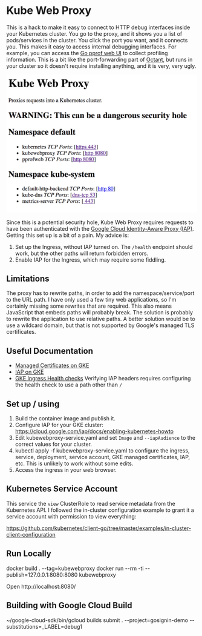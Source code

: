 # Kube Web Proxy

This is a hack to make it easy to connect to HTTP debug interfaces inside your Kubernetes cluster. You go to the proxy, and it shows you a list of pods/services in the cluster. You click the port you want, and it connects you. This makes it easy to access internal debugging interfaces. For example, you can access the [Go pprof web UI](https://golang.org/pkg/net/http/pprof/) to collect profiling information. This is a bit like the port-forwarding part of [Octant](https://github.com/vmware-tanzu/octant), but runs in your cluster so it doesn't require installing anything, and it is very, very ugly.

![Screenshot](./kubewebproxy-screenshot.png)

Since this is a potential security hole, Kube Web Proxy requires requests to have been authenticated with the [Google Cloud Identity-Aware Proxy (IAP)](https://cloud.google.com/iap/). Getting this set up is a bit of a pain. My advice is:

1. Set up the Ingress, without IAP turned on. The `/health` endpoint should work, but the other paths will return forbidden errors.
2. Enable IAP for the Ingress, which may require some fiddling.


## Limitations

The proxy has to rewrite paths, in order to add the namespace/service/port to the URL path. I have only used a few tiny web applications, so I'm certainly missing some rewrites that are required. This also means JavaScript that embeds paths will probably break. The solution is probably to rewrite the application to use relative paths. A better solution would be to use a wildcard domain, but that is not supported by Google's managed TLS certificates.


## Useful Documentation
* [Managed Certificates on GKE](https://cloud.google.com/kubernetes-engine/docs/how-to/managed-certs)
* [IAP on GKE](https://cloud.google.com/iap/docs/enabling-kubernetes-howto)
* [GKE Ingress Health checks](https://cloud.google.com/kubernetes-engine/docs/concepts/ingress#health_checks) Verifying IAP headers requires configuring the health check to use a path other than `/`



## Set up / using

1. Build the container image and publish it.
2. Configure IAP for your GKE cluster: https://cloud.google.com/iap/docs/enabling-kubernetes-howto
3. Edit kubewebproxy-service.yaml and set `Image` and `--iapAudience` to the correct values for your cluster.
4. kubectl apply -f kubewebproxy-service.yaml to configure the ingress, service, deployment, service account, GKE managed certificates, IAP, etc. This is unlikely to work without some edits.
5. Access the ingress in your web browser.



## Kubernetes Service Account

This service the `view` ClusterRole to read service metadata from the Kubernetes API. I followed the in-cluster configuration example to grant it a service account with permission to view everything:

https://github.com/kubernetes/client-go/tree/master/examples/in-cluster-client-configuration


## Run Locally

docker build . --tag=kubewebproxy
docker run --rm -ti --publish=127.0.0.1:8080:8080 kubewebproxy

Open http://localhost:8080/


## Building with Google Cloud Build

~/google-cloud-sdk/bin/gcloud builds submit . --project=gosignin-demo --substitutions=_LABEL=debug1
